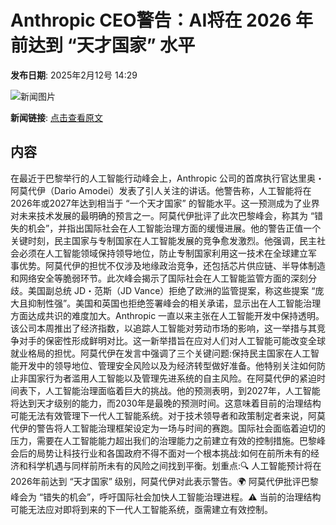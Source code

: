 # Anthropic CEO警告：AI将在 2026 年前达到 “天才国家” 水平

**发布日期**: 2025年2月12号 14:29

![新闻图片](https://pic.chinaz.com/picmap/202310180948538535_0.jpg)

**新闻链接**: [点击查看原文](https://www.aibase.com/zh/news/15298)

## 内容

在最近于巴黎举行的人工智能行动峰会上，Anthropic 公司的首席执行官达里奥・阿莫代伊（Dario Amodei）发表了引人关注的讲话。他警告称，人工智能将在2026年或2027年达到相当于 “一个天才国家” 的智能水平。这一预测成为了业界对未来技术发展的最明确的预言之一。阿莫代伊批评了此次巴黎峰会，称其为 “错失的机会”，并指出国际社会在人工智能治理方面的缓慢进展。他的警告正值一个关键时刻，民主国家与专制国家在人工智能发展的竞争愈发激烈。他强调，民主社会必须在人工智能领域保持领导地位，防止专制国家利用这一技术在全球建立军 事优势。阿莫代伊的担忧不仅涉及地缘政治竞争，还包括芯片供应链、半导体制造和网络安全等脆弱环节。此次峰会揭示了国际社会在人工智能监管方面的深刻分歧。美国副总统 JD・范斯（JD Vance）拒绝了欧洲的监管提案，称这些提案 “庞大且抑制性强”。美国和英国也拒绝签署峰会的相关承诺，显示出在人工智能治理方面达成共识的难度加大。Anthropic 一直以来主张在人工智能开发中保持透明。该公司本周推出了经济指数，以追踪人工智能对劳动市场的影响，这一举措与其竞争对手的保密性形成鲜明对比。这一新举措旨在应对人们对人工智能可能改变全球就业格局的担忧。阿莫代伊在发言中强调了三个关键问题:保持民主国家在人工智能开发中的领导地位、管理安全风险以及为经济转型做好准备。他特别关注如何防止非国家行为者滥用人工智能以及管理先进系统的自主风险。在阿莫代伊的紧迫时间表下，人工智能治理面临着巨大的挑战。他的预测表明，到2027年，人工智能将达到天才级别的能力，而2030年是最晚的预测时间。这意味着目前的治理结构可能无法有效管理下一代人工智能系统。对于技术领导者和政策制定者来说，阿莫代伊的警告将人工智能治理框架设定为一场与时间的赛跑。国际社会面临着迫切的压力，需要在人工智能能力超出我们的治理能力之前建立有效的控制措施。巴黎峰会后的局势让科技行业和各国政府不得不面对一个根本挑战:如何在前所未有的经济和科学机遇与同样前所未有的风险之间找到平衡。划重点:🔍 人工智能预计将在2026年前达到 “天才国家” 级别，阿莫代伊对此表示警告。🌍 阿莫代伊批评巴黎峰会为 “错失的机会”，呼吁国际社会加快人工智能治理进程。⚠️ 当前的治理结构可能无法应对即将到来的下一代人工智能系统，亟需建立有效控制。
